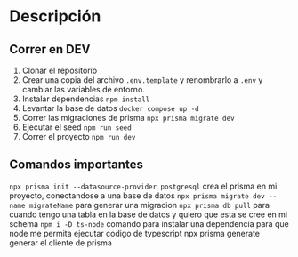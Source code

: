# Descripción


## Correr en DEV

1. Clonar el repositorio
2. Crear una copia del archivo ```.env.template``` y renombrarlo a ```.env``` y cambiar las variables de entorno.
3. Instalar dependencias ```npm install```
4. Levantar la base de datos ```docker compose up -d```
5. Correr las migraciones de prisma ```npx prisma migrate dev```
6. Ejecutar el seed ```npm run seed```
7. Correr el proyecto ```npm run dev```

## Comandos importantes

```npx prisma init --datasource-provider postgresql``` crea el prisma en mi proyecto, conectandose a una base de datos
```npx prisma migrate dev --name migrateName``` para generar una migracion
```npx prisma db pull``` para cuando tengo una tabla en la base de datos y quiero que esta se cree en mi schema
```npm i -D ts-node``` comando para instalar una dependencia para que node me permita ejecutar codigo de typescript
npx prisma generate generar el cliente de prisma
